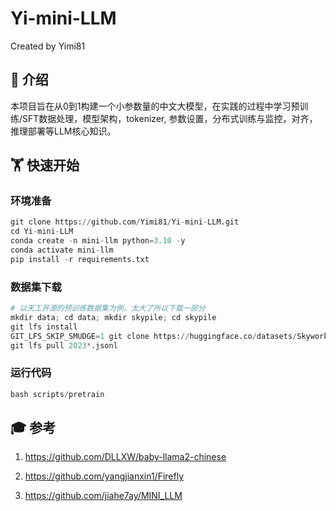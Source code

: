 # Yi-mini-LLM
Created by Yimi81

## 📝 介绍
本项目旨在从0到1构建一个小参数量的中文大模型，在实践的过程中学习预训练/SFT数据处理，模型架构，tokenizer, 参数设置，分布式训练与监控，对齐，推理部署等LLM核心知识。

## 🏋️‍️ 快速开始

### 环境准备
```python
git clone https://github.com/Yimi81/Yi-mini-LLM.git
cd Yi-mini-LLM
conda create -n mini-llm python=3.10 -y
conda activate mini-llm
pip install -r requirements.txt
```

### 数据集下载
```python
# 以天工开源的预训练数据集为例，太大了所以下载一部分
mkdir data; cd data; mkdir skypile; cd skypile
git lfs install
GIT_LFS_SKIP_SMUDGE=1 git clone https://huggingface.co/datasets/Skywork/SkyPile-150B
git lfs pull 2023*.jsonl
```

### 运行代码
```python
bash scripts/pretrain
```

## 🎓 参考
1. https://github.com/DLLXW/baby-llama2-chinese

2. https://github.com/yangjianxin1/Firefly

3. https://github.com/jiahe7ay/MINI_LLM





